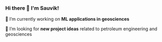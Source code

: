 ### Hi there 👋 I'm Sauvik!

🔭 I’m currently working on **ML applications in geosciences**

🤔 I’m looking for **new project ideas** related to petroleum engineering and geosciences

<!--
**sauvikd/sauvikd** is a ✨ _special_ ✨ repository because its `README.md` (this file) appears on your GitHub profile.

Here are some ideas to get you started:

- 🔭 I’m currently working on ...
- 🌱 I’m currently learning ...
- 👯 I’m looking to collaborate on ...
- 🤔 I’m looking for help with ...
- 💬 Ask me about ...
- 📫 How to reach me: ...
- 😄 Pronouns: ...
- ⚡ Fun fact: ...
-->
